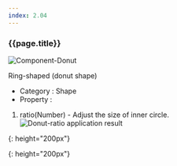 ```yaml
---
index: 2.04
---
```

### {{page.title}}
![Component-Donut][donut-01]

Ring-shaped (donut shape)
- Category : Shape
- Property :
1. ratio(Number) - Adjust the size of inner circle.
![Donut-ratio application result][donut-02]  



[donut-01]: {{site.baseurl}}/assets/components/donut-01.png
{: height="200px"}

[donut-02]: {{site.baseurl}}/assets/components/donut-02.png
{: height="200px"}
